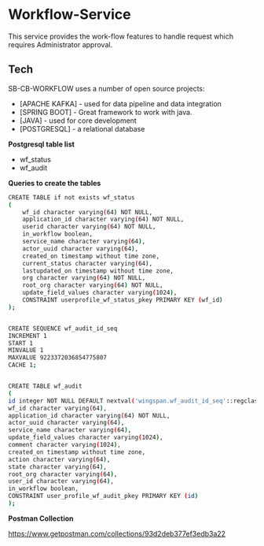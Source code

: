 # Workflow-Service

This service provides the work-flow features to handle request which requires Administrator approval.

## Tech

SB-CB-WORKFLOW uses a number of open source projects:

- [APACHE KAFKA] - used for data pipeline and data integration
- [SPRING BOOT] - Great framework to work with java.
- [JAVA] - used for core development
- [POSTGRESQL] - a relational database

**Postgresql table list**

- wf_status
- wf_audit

**Queries to create the tables**

```sh
CREATE TABLE if not exists wf_status
(   
    wf_id character varying(64) NOT NULL,
    application_id character varying(64) NOT NULL,
    userid character varying(64) NOT NULL,
    in_workflow boolean,
    service_name character varying(64),
    actor_uuid character varying(64),
    created_on timestamp without time zone,
    current_status character varying(64),
    lastupdated_on timestamp without time zone,
    org character varying(64) NOT NULL,
    root_org character varying(64) NOT NULL,
    update_field_values character varying(1024),
    CONSTRAINT userprofile_wf_status_pkey PRIMARY KEY (wf_id)
);
```
```sh

CREATE SEQUENCE wf_audit_id_seq
INCREMENT 1
START 1
MINVALUE 1
MAXVALUE 9223372036854775807
CACHE 1;
```
```sh

CREATE TABLE wf_audit
(
id integer NOT NULL DEFAULT nextval('wingspan.wf_audit_id_seq'::regclass),
wf_id character varying(64),
application_id character varying(64) NOT NULL,
actor_uuid character varying(64),
service_name character varying(64),
update_field_values character varying(1024),
comment character varying(1024),
created_on timestamp without time zone,
action character varying(64),
state character varying(64),
root_org character varying(64),
user_id character varying(64),
in_workflow boolean,
CONSTRAINT user_profile_wf_audit_pkey PRIMARY KEY (id)
);
```
**Postman Collection**

https://www.getpostman.com/collections/93d2deb377ef3edb3a22
